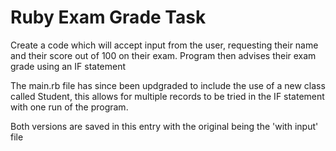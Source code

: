 # Ruby Exam Grade Task
Create a code which will accept input from the user, requesting their name and their score out of 100 on their exam. 
Program then advises their exam grade using an IF statement 

The main.rb file has since been updgraded to include the use of a new class called Student, this allows for multiple records to be tried in the IF statement with one run of the program. 

Both versions are saved in this entry with the original being the 'with input' file
